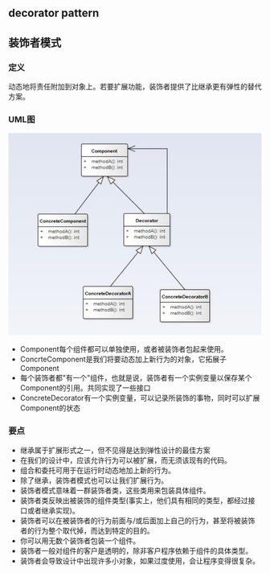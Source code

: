 ## decorator pattern
## 装饰者模式

### 定义
动态地将责任附加到对象上。若要扩展功能，装饰者提供了比继承更有弹性的替代方案。

### UML图

![工厂方法模式](https://github.com/yuechang/picture/blob/master/desginpattern/decorator-pattern.png)

- Component每个组件都可以单独使用，或者被装饰者包起来使用。
- ConcrteComponent是我们将要动态加上新行为的对象，它拓展子Component
- 每个装饰者都"有一个"组件，也就是说，装饰者有一个实例变量以保存某个Component的引用。共同实现了一些接口
- ConcreteDecorator有一个实例变量，可以记录所装饰的事物，同时可以扩展Component的状态

### 要点
- 继承属于扩展形式之一，但不见得是达到弹性设计的最佳方案
- 在我们的设计中，应该允许行为可以被扩展，而无须该现有的代码。
- 组合和委托可用于在运行时动态地加上新的行为。
- 除了继承，装饰者模式也可以让我们扩展行为。
- 装饰者模式意味着一群装饰者类，这些类用来包装具体组件。
- 装饰者类反映出被装饰的组件类型(事实上，他们具有相同的类型，都经过接口或者继承实现)。
- 装饰者可以在被装饰者的行为前面与/或后面加上自己的行为，甚至将被装饰者的行为整个取代掉，而达到特定的目的。
- 你可以用无数个装饰者包装一个组件。
- 装饰者一般对组件的客户是透明的，除非客户程序依赖于组件的具体类型。
- 装饰者会导致设计中出现许多小对象，如果过度使用，会让程序变得很复杂。